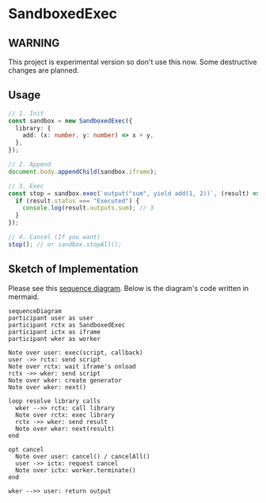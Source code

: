 # SandboxedExec

## WARNING

This project is experimental version so don't use this now. Some destructive changes are planned.

## Usage

```typescript
// 1. Init
const sandbox = new SandboxedExec({
  library: {
    add: (x: number, y: number) => x + y,
  },
});

// 2. Append
document.body.appendChild(sandbox.iframe);

// 3. Exec
const stop = sandbox.exec(`output("sum", yield add(1, 2))`, (result) => {
  if (result.status === "Executed") {
    console.log(result.outputs.sum); // 3    
  }
});

// 4. Cancel (If you want)
stop(); // or sandbox.stopAll();

```

## Sketch of Implementation

Please see this [sequence diagram](https://mermaid.ink/svg/eyJjb2RlIjoic2VxdWVuY2VEaWFncmFtXG5wYXJ0aWNpcGFudCB1c2VyIGFzIHVzZXJcbnBhcnRpY2lwYW50IHJjdHggYXMgU2FuZGJveGVkRXhlY1xucGFydGljaXBhbnQgaWN0eCBhcyBpZnJhbWVcbnBhcnRpY2lwYW50IHdrZXIgYXMgd29ya2VyXG5cbk5vdGUgb3ZlciB1c2VyOiBleGVjKHNjcmlwdCwgY2FsbGJhY2spXG51c2VyIC0-PiByY3R4OiBzZW5kIHNjcmlwdFxuTm90ZSBvdmVyIHJjdHg6IHdhaXQgaWZyYW1lJ3Mgb25sb2FkXG5yY3R4IC0-PiB3a2VyOiBzZW5kIHNjcmlwdFxuTm90ZSBvdmVyIHdrZXI6IGNyZWF0ZSBnZW5lcmF0b3Jcbk5vdGUgb3ZlciB3a2VyOiBuZXh0KClcblxubG9vcCByZXNvbHZlIGxpYnJhcnkgY2FsbHNcbiAgd2tlciAtLT4-IHJjdHg6IGNhbGwgbGlicmFyeVxuICBOb3RlIG92ZXIgcmN0eDogZXhlYyBsaWJyYXJ5XG4gIHJjdHggLT4-IHdrZXI6IHNlbmQgcmVzdWx0XG4gIE5vdGUgb3ZlciB3a2VyOiBuZXh0KHJlc3VsdClcbmVuZFxuXG5vcHQgY2FuY2VsXG4gIE5vdGUgb3ZlciB1c2VyOiBjYW5jZWwoKSAvIGNhbmNlbEFsbCgpXG4gIHVzZXIgLT4-IGljdHg6IHJlcXVlc3QgY2FuY2VsXG4gIE5vdGUgb3ZlciBpY3R4OiB3b3JrZXIudGVybWluYXRlKClcbmVuZFxuXG53a2VyIC0tPj4gdXNlcjogcmV0dXJuIG91dHB1dFxuIiwibWVybWFpZCI6e30sInVwZGF0ZUVkaXRvciI6ZmFsc2V9). Below is the diagram's code written in mermaid.

```mermaid
sequenceDiagram
participant user as user
participant rctx as SandboxedExec
participant ictx as iframe
participant wker as worker

Note over user: exec(script, callback)
user ->> rctx: send script
Note over rctx: wait iframe's onload
rctx ->> wker: send script
Note over wker: create generator
Note over wker: next()

loop resolve library calls
  wker -->> rctx: call library
  Note over rctx: exec library
  rctx ->> wker: send result
  Note over wker: next(result)
end

opt cancel
  Note over user: cancel() / cancelAll()
  user ->> ictx: request cancel
  Note over ictx: worker.terminate()
end

wker -->> user: return output

```

